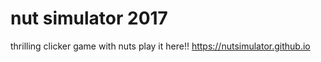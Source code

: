 # nut simulator 2017
thrilling clicker game with nuts
play it here!!
https://nutsimulator.github.io
